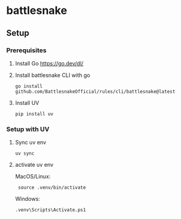 # battlesnake

## Setup

### Prerequisites

1. Install Go https://go.dev/dl/

2. Install battlesnake CLI with go

   ```
   go install github.com/BattlesnakeOfficial/rules/cli/battlesnake@latest
   ```

3. Install UV

   ```
   pip install uv

   ```

### Setup with UV

1. Sync uv env

   ```
   uv sync
   ```

2. activate uv env

   MacOS/Linux:

   ```
    source .venv/bin/activate
   ```

   Windows:

   ```
   .venv\Scripts\Activate.ps1
   ```
